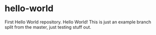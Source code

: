 # hello-world
First Hello World repository.
Hello World! This is just an example branch split from the master, just testing stuff out.
